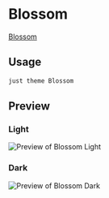 # Blossom

[Blossom](https://blossomtheme.github.io)

## Usage

```bash
just theme Blossom
```

## Preview

### Light

![Preview of Blossom Light](preview-light.png)

### Dark

![Preview of Blossom Dark](preview-dark.png)

